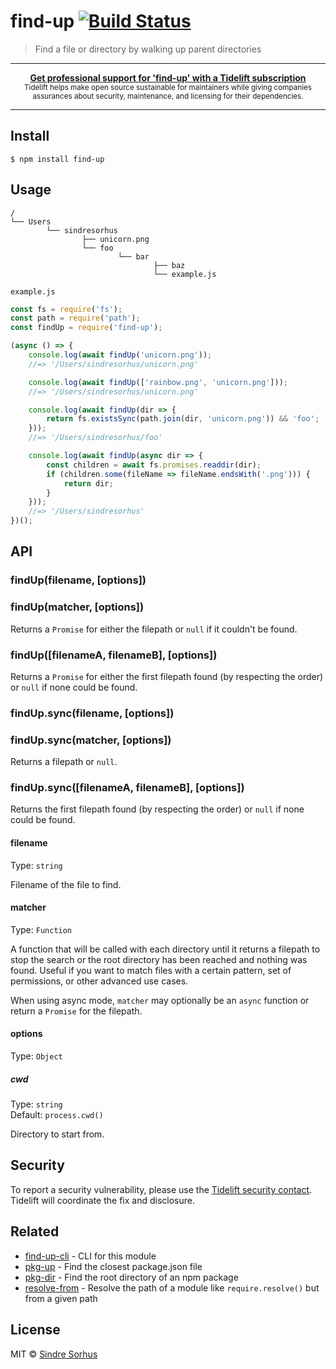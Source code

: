 # find-up [![Build Status](https://travis-ci.org/sindresorhus/find-up.svg?branch=master)](https://travis-ci.org/sindresorhus/find-up)

> Find a file or directory by walking up parent directories

---

<div align="center">
	<b>
		<a href="https://tidelift.com/subscription/pkg/npm-find-up?utm_source=npm-find-up&utm_medium=referral&utm_campaign=readme">Get professional support for 'find-up' with a Tidelift subscription</a>
	</b>
	<br>
	<sub>
		Tidelift helps make open source sustainable for maintainers while giving companies<br>assurances about security, maintenance, and licensing for their dependencies.
	</sub>
</div>

---

## Install

```
$ npm install find-up
```


## Usage

```
/
└── Users
		└── sindresorhus
				├── unicorn.png
				└── foo
						└── bar
								├── baz
								└── example.js
```

`example.js`

```js
const fs = require('fs');
const path = require('path');
const findUp = require('find-up');

(async () => {
	console.log(await findUp('unicorn.png'));
	//=> '/Users/sindresorhus/unicorn.png'

	console.log(await findUp(['rainbow.png', 'unicorn.png']));
	//=> '/Users/sindresorhus/unicorn.png'

	console.log(await findUp(dir => {
		return fs.existsSync(path.join(dir, 'unicorn.png')) && 'foo';
	}));
	//=> '/Users/sindresorhus/foo'

	console.log(await findUp(async dir => {
		const children = await fs.promises.readdir(dir);
		if (children.some(fileName => fileName.endsWith('.png'))) {
			return dir;
		}
	}));
	//=> '/Users/sindresorhus'
})();
```


## API

### findUp(filename, [options])
### findUp(matcher, [options])

Returns a `Promise` for either the filepath or `null` if it couldn't be found.

### findUp([filenameA, filenameB], [options])

Returns a `Promise` for either the first filepath found (by respecting the order) or `null` if none could be found.

### findUp.sync(filename, [options])
### findUp.sync(matcher, [options])

Returns a filepath or `null`.

### findUp.sync([filenameA, filenameB], [options])

Returns the first filepath found (by respecting the order) or `null` if none could be found.

#### filename

Type: `string`

Filename of the file to find.

#### matcher

Type: `Function`

A function that will be called with each directory until it returns a filepath to stop the search or the root directory has been reached and nothing was found. Useful if you want to match files with a certain pattern, set of permissions, or other advanced use cases.

When using async mode, `matcher` may optionally be an `async` function or return a `Promise` for the filepath.

#### options

Type: `Object`

##### cwd

Type: `string`<br>
Default: `process.cwd()`

Directory to start from.


## Security

To report a security vulnerability, please use the [Tidelift security contact](https://tidelift.com/security). Tidelift will coordinate the fix and disclosure.


## Related

- [find-up-cli](https://github.com/sindresorhus/find-up-cli) - CLI for this module
- [pkg-up](https://github.com/sindresorhus/pkg-up) - Find the closest package.json file
- [pkg-dir](https://github.com/sindresorhus/pkg-dir) - Find the root directory of an npm package
- [resolve-from](https://github.com/sindresorhus/resolve-from) - Resolve the path of a module like `require.resolve()` but from a given path


## License

MIT © [Sindre Sorhus](https://sindresorhus.com)
